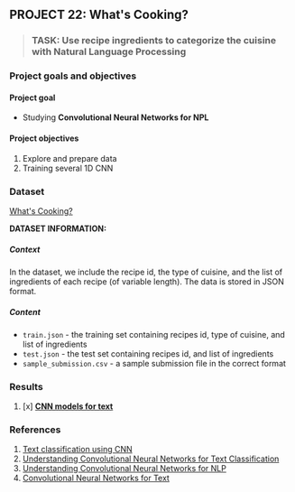 ## PROJECT 22: What's Cooking?

> ### TASK: Use recipe ingredients to categorize the cuisine with Natural Language Processing 

### Project goals and objectives

#### Project goal

- Studying **Convolutional Neural Networks for NPL**

#### Project objectives

1. Explore and prepare data 
2. Training several 1D CNN


### Dataset

[What's Cooking?](https://www.kaggle.com/c/whats-cooking-kernels-only/data)

**DATASET INFORMATION:**


##### Context
In the dataset, we include the recipe id, the type of cuisine, and the list of ingredients of each recipe (of variable length). The data is stored in JSON format. 



##### Content
- `train.json` - the training set containing recipes id, type of cuisine, and list of ingredients
- `test.json` - the test set containing recipes id, and list of ingredients
- `sample_submission.csv` - a sample submission file in the correct format

### Results

1. [x] [**CNN models for text**]()


### References

1. [Text classification using CNN](https://medium.com/voice-tech-podcast/text-classification-using-cnn-9ade8155dfb9)
2. [Understanding Convolutional Neural Networks for Text Classification](https://arxiv.org/pdf/1809.08037.pdf)
3. [Understanding Convolutional Neural Networks for NLP](http://www.wildml.com/2015/11/understanding-convolutional-neural-networks-for-nlp/)
4. [Convolutional Neural Networks for Text](https://lena-voita.github.io/nlp_course/models/convolutional.html)


